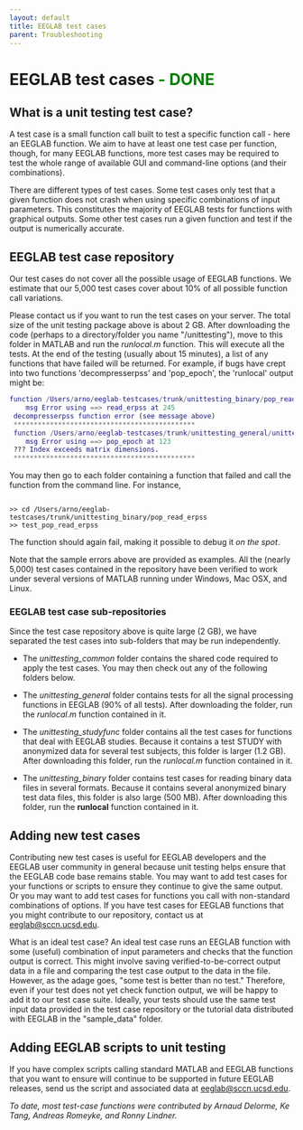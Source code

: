 ```yaml
---
layout: default
title: EEGLAB test cases
parent: Troubleshooting
---
```

EEGLAB test cases <span style="color: green">- DONE</span>
===

## What is a unit testing test case?

A test case is a small function call built to test a
specific function call - here an EEGLAB function. We aim to have at
least one test case per function, though, for many EEGLAB functions, 
more test cases may be required to test the whole range of available GUI
and command-line options (and their combinations).

There are different types of test cases. Some test cases only test
that a given function does not crash when using specific combinations of
input parameters. This constitutes the majority of EEGLAB tests for
functions with graphical outputs. Some other test cases run a given
function and test if the output is numerically accurate.

## EEGLAB test case repository

Our test cases do not cover all the possible usage of EEGLAB functions.
We estimate that our 5,000 test cases cover about 10% of all
possible function call variations.

Please contact us if you want to run the test cases on your server. The total size of the unit testing package above is about 2 GB. After downloading the code (perhaps to a directory/folder you
name "/unittesting"), move to this folder in MATLAB and run the
*runlocal.m* function. This will execute all the tests. At the end of
the testing (usually about 15 minutes), a list of any functions that
have failed will be returned. For example, if bugs have crept into two
functions 'decompresserpss' and 'pop_epoch', the 'runlocal' output might
be:

```matlab
function /Users/arno/eeglab-testcases/trunk/unittesting_binary/pop_read_erpss/test_pop_read_erpss.m
    msg Error using ==> read_erpss at 245
 decompresserpss function error (see message above)
 *********************************************
 function /Users/arno/eeglab-testcases/trunk/unittesting_general/unittesting_popfunc/pop_epoch/test_pop_epoch.m
    msg Error using ==> pop_epoch at 123
 ??? Index exceeds matrix dimensions.
 *********************************************
```


You may then go to each folder containing a function that failed and
call the function from the command line. For instance,

```

>> cd /Users/arno/eeglab-testcases/trunk/unittesting_binary/pop_read_erpss
>> test_pop_read_erpss

```

The function should again fail, making it possible to debug it *on the
spot*.

Note that the sample errors above are provided as examples. All
the (nearly 5,000) test cases contained in the repository have been
verified to work under several versions of MATLAB running under
Windows, Mac OSX, and Linux.

### EEGLAB test case sub-repositories

Since the test case repository above is quite large (2 GB), we have
separated the test cases into sub-folders that may be run independently.
- The *unittesting_common* folder contains the shared code required to apply
the test cases. You may then check out any of the following folders
below.

- The *unittesting_general* folder contains tests for all the signal processing
functions in EEGLAB (90% of all tests). After
downloading the folder, run the *runlocal.m* function contained in
it.
- The *unittesting_studyfunc* folder contains all the test cases for functions that deal with
EEGLAB studies. Because it contains a test STUDY with anonymized data
for several test subjects, this folder is larger (1.2 GB). After
downloading this folder, run the
*runlocal.m* function contained in it.
- The *unittesting_binary* folder contains test cases for reading binary data files in several
formats. Because it contains several anonymized binary test data files,
this folder is also large (500 MB). After downloading this folder, run the <b>runlocal</b> function contained in it.

## Adding new test cases

Contributing new test cases is useful for EEGLAB developers and the EEGLAB user community in general because unit testing helps ensure that the EEGLAB code base remains stable. You may
want to add test cases for your functions or scripts to ensure they
continue to give the same output. Or you may want to add test cases for
functions you call with non-standard combinations of options. If you
have test cases for EEGLAB functions that you might contribute to our
repository, contact us at eeglab@sccn.ucsd.edu.

What is an ideal test case? An ideal test case runs an EEGLAB function
with some (useful) combination of input parameters and checks that
the function output is correct. This might involve saving
verified-to-be-correct output data in a file and comparing the test case
output to the data in the file. However, as the adage goes, "some test is
better than no test." Therefore, even if your test does not yet check
function output, we will be happy to add it to our test case suite.
Ideally, your tests should use the same test input data provided in the
test case repository or the tutorial data distributed with
EEGLAB in the "sample_data" folder.

## Adding EEGLAB scripts to unit testing

If you have complex scripts calling standard MATLAB and EEGLAB functions
that you want to ensure will continue to be supported in future EEGLAB
releases, send us the script and associated data at
eeglab@sccn.ucsd.edu.

<i>To date, most test-case functions were contributed by Arnaud Delorme,
Ke Tang, Andreas Romeyke, and Ronny Lindner.</i>